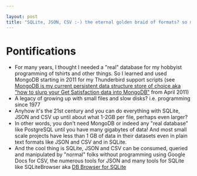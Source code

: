 ```yaml
---

layout: post
title: "SQLite, JSON, CSV :-) the eternal golden braid of formats? so many tools for normal folks to grok them without programming e.g. sqlitebrowser"
---
```


# Pontifications

* For many years, I thought I needed a "real" database for my hobbyist programming of tshirts and other things. So I learned and used MongoDB starting in 2011 for my Thunderbird support scripts (see [MongoDB is my current persistent data structure store of choice aka "how to slurp your Get Satisfaction data into MongoDB"](http://rolandtanglao.com/2011/04/04/mongodb-is-my-current-persistent-data-structure-store-of-choice-aka-how-to-slurp-your-get-satisfaction-data-into-mongodb/) from April 2011)
* A legacy of growing up with small files and slow disks? i.e. programming since 1977
* Anyhow it's the 21st century and you can do everything with SQLite, JSON and CSV up until about what 1-2GB per file, perhaps even larger?
* In other words, you don't need MongoDB or indeed any "real database" like PostgreSQL until you have many gigabytes of data! And most small scale projects have less than 1 GB of data in their datasets even in plain text formats like JSON and CSV and in SQLite.
* And the cool thing is SQLite, JSON and CSV can be consumed, queried and manipulated by "normal" folks without programming using Google Docs for CSV, the numerous tools for JSON and many tools for SQLite like SQLiteBrowser aka [DB Browser for SQLite](https://sqlitebrowser.org/)

